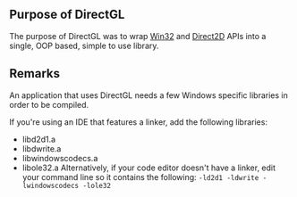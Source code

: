 ## Purpose of DirectGL
The purpose of DirectGL was to wrap [Win32](https://learn.microsoft.com/en-us/windows/win32/) and [Direct2D](https://learn.microsoft.com/en-us/windows/win32/direct2d/direct2d-portal) APIs into a single, OOP based, simple to use library.

## Remarks
An application that uses DirectGL needs a few Windows specific libraries in order to be compiled.

If you're using an IDE that features a linker, add the following libraries:
  - libd2d1.a
  - libdwrite.a
  - libwindowscodecs.a
  - libole32.a
Alternatively, if your code editor doesn't have a linker, edit your command line so it contains the following: `-ld2d1 -ldwrite -lwindowscodecs -lole32`
